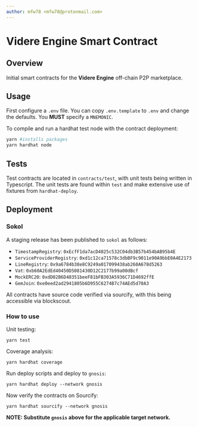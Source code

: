 ```yaml
---
author: mfw78 <mfw78@protonmail.com>
---
```


# Videre Engine Smart Contract

## Overview

Initial smart contracts for the **Videre Engine** off-chain P2P marketplace.

## Usage

First configure a `.env` file. You can copy `.env.template` to `.env` and change the defaults. You
**MUST** specify a `MNEMONIC`.

To compile and run a hardhat test node with the contract deployment:

```bash
yarn #installs packages
yarn hardhat node
```

## Tests

Test contracts are located in `contracts/test`, with unit tests being written in Typescript.
The unit tests are found within `test` and make extensive use of fixtures from `hardhat-deploy`.

## Deployment

### Sokol

A staging release has been published to `sokol` as follows:

- `TimestampRegistry`: `0xEcfF1da7acD4025c532C04db3B57b454bAB95b4E`
- `ServiceProviderRegistry`: `0xd1c12ca71578c3dbBF9c9011e90A9bbE0A4E2173`
- `LineRegistry`: `0x9a6784b38e8C9249a017099438ab260A678d5263`
- `Vat`: `0xb60A2EdEd40450D5081430D12C2177b99a00dBcf`
- `MockERC20`: `0xdD02B6D40351beeF81bFB303A5936C71D4692ffE`
- `GemJoin`: `0xe0eed2ad2941805b6D955C6274B7c74AEd5d70A3`

All contracts have source code verified via sourcify, with this being accessible via blockscout.

### How to use

Unit testing:

```
yarn test
```

Coverage analysis:

```
yarn hardhat coverage
```

Run deploy scripts and deploy to `gnosis`:

```
yarn hardhat deploy --network gnosis
```

Now verify the contracts on Sourcify:

```
yarn hardhat sourcify --network gnosis
```

**NOTE: Substitute `gnosis` above for the applicable target network.**
